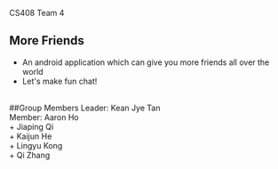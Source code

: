 CS408 Team 4
## More Friends
+ An android application which can give you more friends all over the world<br />
+ Let's make fun chat!<br />
<br />
##Group Members
Leader: Kean Jye Tan<br />
Member: Aaron Ho<br />
		+ Jiaping Qi<br />
		+ Kaijun He<br />
		+ Lingyu Kong<br />
		+ Qi Zhang<br />
		
